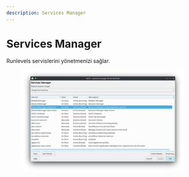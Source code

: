```yaml
---
description: Services Manager
---
```


# Services Manager

Runlevels servislerini yönetmenizi sağlar.&#x20;

<figure><img src="../../../../.gitbook/assets/image (118).png" alt=""><figcaption></figcaption></figure>
